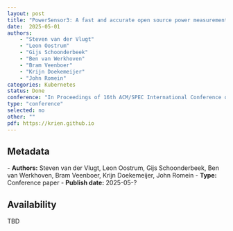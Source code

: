 ```yaml
---
layout: post
title: "PowerSensor3: A fast and accurate open source power measurement tool"
date:  2025-05-01
authors: 
    - "Steven van der Vlugt" 
    - "Leon Oostrum"
    - "Gijs Schoonderbeek"
    - "Ben van Werkhoven"
    - "Bram Veenboer"
    - "Krijn Doekemeijer" 
    - "John Romein"
categories: Kubernetes
status: Done
conference: "In Proceedings of 16th ACM/SPEC International Conference on Performance Engineering (ICPE'25)"
type: "conference"
selected: no
other: ""
pdf: https://krien.github.io
---
```


<h2>Metadata</h2>
- <b>Authors:</b> Steven van der Vlugt, Leon Oostrum, Gijs Schoonderbeek, Ben van Werkhoven, Bram Veenboer, Krijn Doekemeijer, John Romein
- <b>Type:</b> Conference paper
- <b>Publish date:</b> 2025-05-?

<h2>Availability</h2>
TBD
